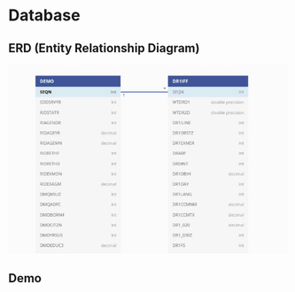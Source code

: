 # Database

## ERD (Entity Relationship Diagram)

![entity-relationship-diagram](https://github.com/fboratino/tech-challenge/blob/master/assets/entity-relationship-diagram-postgres.jpg)

## Demo

